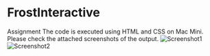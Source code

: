 # FrostInteractive
Assignment
The code is executed using HTML and CSS on Mac Mini. Please check the attached screenshots of the output.
![Screenshot1](https://user-images.githubusercontent.com/54616433/74022627-f076f680-49c3-11ea-87eb-10139c8f07f3.png)
![Screenshot2](https://user-images.githubusercontent.com/54616433/74022643-f8cf3180-49c3-11ea-8591-c4a7208ab212.png)

